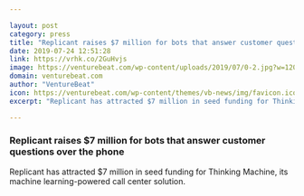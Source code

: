 ```yaml
---

layout: post
category: press
title: "Replicant raises $7 million for bots that answer customer questions over the phone"
date: 2019-07-24 12:51:28
link: https://vrhk.co/2GuHvjs
image: https://venturebeat.com/wp-content/uploads/2019/07/0-2.jpg?w=1200&strip=all
domain: venturebeat.com
author: "VentureBeat"
icon: https://venturebeat.com/wp-content/themes/vb-news/img/favicon.ico
excerpt: "Replicant has attracted $7 million in seed funding for Thinking Machine, its machine learning-powered call center solution."

---
```


### Replicant raises $7 million for bots that answer customer questions over the phone

Replicant has attracted $7 million in seed funding for Thinking Machine, its machine learning-powered call center solution.